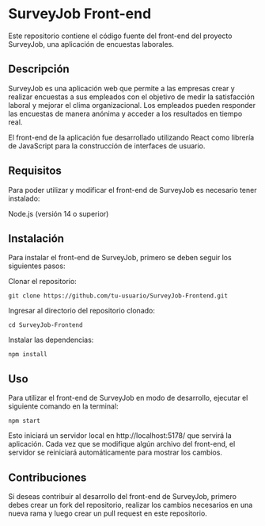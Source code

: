 # SurveyJob Front-end
Este repositorio contiene el código fuente del front-end del proyecto SurveyJob, una aplicación de encuestas laborales.

## Descripción
SurveyJob es una aplicación web que permite a las empresas crear y realizar encuestas a sus empleados con el objetivo de medir la satisfacción laboral y mejorar el clima organizacional. Los empleados pueden responder las encuestas de manera anónima y acceder a los resultados en tiempo real.

El front-end de la aplicación fue desarrollado utilizando React como librería de JavaScript para la construcción de interfaces de usuario.

## Requisitos
Para poder utilizar y modificar el front-end de SurveyJob es necesario tener instalado:

Node.js (versión 14 o superior)


## Instalación
Para instalar el front-end de SurveyJob, primero se deben seguir los siguientes pasos:

Clonar el repositorio:
~~~
git clone https://github.com/tu-usuario/SurveyJob-Frontend.git
~~~

Ingresar al directorio del repositorio clonado:

~~~
cd SurveyJob-Frontend
~~~

Instalar las dependencias:

~~~
npm install
~~~

## Uso
Para utilizar el front-end de SurveyJob en modo de desarrollo, ejecutar el siguiente comando en la terminal:

~~~
npm start
~~~

Esto iniciará un servidor local en http://localhost:5178/ que servirá la aplicación. Cada vez que se modifique algún archivo del front-end, el servidor se reiniciará automáticamente para mostrar los cambios.

## Contribuciones
Si deseas contribuir al desarrollo del front-end de SurveyJob, primero debes crear un fork del repositorio, realizar los cambios necesarios en una nueva rama y luego crear un pull request en este repositorio.

<!-- ### Licencia
SurveyJob Front-end está bajo la Licencia MIT. Consulte el archivo LICENSE para obtener más información. -->